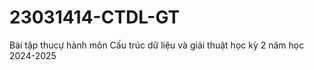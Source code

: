 # 23031414-CTDL-GT
Bài tập thucự hành môn Cấu trúc dữ liệu và giải thuật học kỳ 2 năm học 2024-2025
